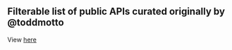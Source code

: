 ## Filterable list of public APIs curated originally by @toddmotto

View [here](https://publicapis.herokuapp.com/)